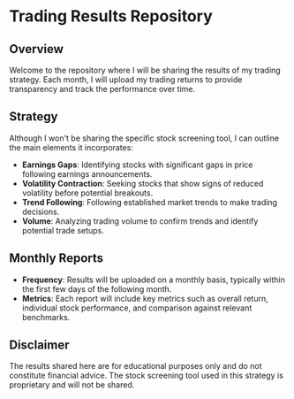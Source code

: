 # Trading Results Repository

## Overview

Welcome to the repository where I will be sharing the results of my trading strategy. Each month, I will upload my trading returns to provide transparency and track the performance over time.

## Strategy

Although I won't be sharing the specific stock screening tool, I can outline the main elements it incorporates:

- **Earnings Gaps**: Identifying stocks with significant gaps in price following earnings announcements.
- **Volatility Contraction**: Seeking stocks that show signs of reduced volatility before potential breakouts.
- **Trend Following**: Following established market trends to make trading decisions.
- **Volume**: Analyzing trading volume to confirm trends and identify potential trade setups.

## Monthly Reports

- **Frequency**: Results will be uploaded on a monthly basis, typically within the first few days of the following month.
- **Metrics**: Each report will include key metrics such as overall return, individual stock performance, and comparison against relevant benchmarks.

## Disclaimer

The results shared here are for educational purposes only and do not constitute financial advice. The stock screening tool used in this strategy is proprietary and will not be shared.

